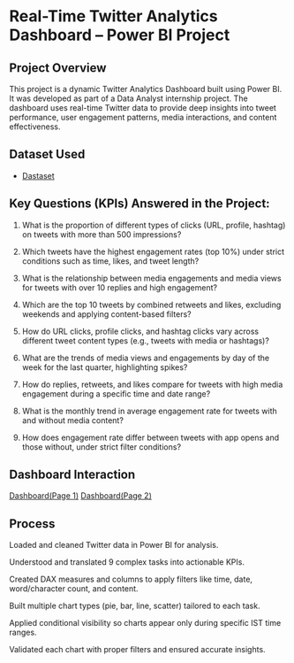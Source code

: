 # Real-Time Twitter Analytics Dashboard – Power BI Project

## Project Overview
This project is a dynamic Twitter Analytics Dashboard built using Power BI. It was developed as part of a Data Analyst internship project. The dashboard uses real-time Twitter data to provide deep insights into tweet performance, user engagement patterns, media interactions, and content effectiveness.

## Dataset Used
- <a href="https://github.com/AmiteshBatham15/Twitter-Dashboard-using-Power-BI/blob/main/Twitter_Analytics_Dataset.csv">Dastaset</a>

## Key Questions (KPIs) Answered in the Project:
1. What is the proportion of different types of clicks (URL, profile, hashtag) on tweets with more than 500 impressions?

2. Which tweets have the highest engagement rates (top 10%) under strict conditions such as time, likes, and tweet length?

3. What is the relationship between media engagements and media views for tweets with over 10 replies and high engagement?

4. Which are the top 10 tweets by combined retweets and likes, excluding weekends and applying content-based filters?

5. How do URL clicks, profile clicks, and hashtag clicks vary across different tweet content types (e.g., tweets with media or hashtags)?

6. What are the trends of media views and engagements by day of the week for the last quarter, highlighting spikes?

7. How do replies, retweets, and likes compare for tweets with high media engagement during a specific time and date range?

8. What is the monthly trend in average engagement rate for tweets with and without media content?
  
9. How does engagement rate differ between tweets with app opens and those without, under strict filter conditions?

## Dashboard Interaction 
<a href="https://github.com/AmiteshBatham15/Twitter-Dashboard-using-Power-BI/blob/main/Screenshot%202025-06-11%20211402.png">Dashboard(Page 1)</a>
<a href="">Dashboard(Page 2)</a>
## Process
Loaded and cleaned Twitter data in Power BI for analysis.

Understood and translated 9 complex tasks into actionable KPIs.

Created DAX measures and columns to apply filters like time, date, word/character count, and content.

Built multiple chart types (pie, bar, line, scatter) tailored to each task.

Applied conditional visibility so charts appear only during specific IST time ranges.

Validated each chart with proper filters and ensured accurate insights.








